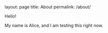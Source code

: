 layout: page
title: About
permalink: /about/

Hello!

My name is Alice, and I am testing this right now.